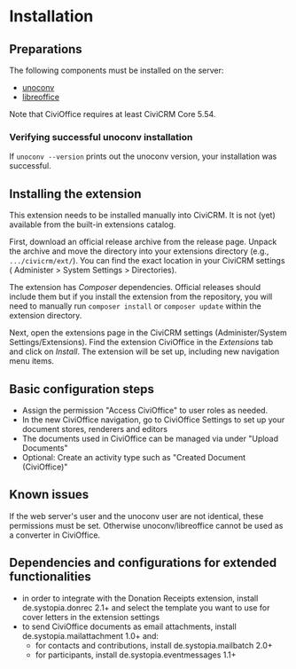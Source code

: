 # Installation

## Preparations

The following components must be installed on the server:

- [unoconv](https://github.com/unoconv/)
- [libreoffice](https://www.libreoffice.org/)

Note that CiviOffice requires at least CiviCRM Core 5.54.

### Verifying successful unoconv installation

If `unoconv --version` prints out the unoconv version, your installation was
successful.

## Installing the extension

This extension needs to be installed manually into CiviCRM. It is not (yet)
available from the built-in extensions catalog.

First, download an official release archive from the release page. Unpack the
archive and move the directory into your extensions directory (e.g.,
`.../civicrm/ext/`). You can find the exact location in your CiviCRM settings (
Administer > System Settings > Directories).

The extension has *Composer* dependencies. Official releases should include them
but if you install the extension from the repository, you will need to manually
run `composer install` or `composer update` within the extension directory.

Next, open the extensions page in the CiviCRM settings (Administer/System
Settings/Extensions). Find the extension CiviOffice in the *Extensions* tab and
click on *Install*. The extension will be set up, including new navigation menu
items.

## Basic configuration steps

- Assign the permission "Access CiviOffice" to user roles as needed.
- In the new CiviOffice navigation, go to CiviOffice
  Settings to set up your document
  stores, renderers and editors
- The documents used in CiviOffice can be managed
  via under "Upload Documents"
- Optional: Create an activity type such as "Created Document (CiviOffice)"

## Known issues

If the web server's user and the unoconv user are not identical, these
permissions must be set. Otherwise unoconv/libreoffice cannot be used as a
converter in CiviOffice.

## Dependencies and configurations for extended functionalities

- in order to integrate with the Donation Receipts extension, install
  de.systopia.donrec 2.1+ and select the template you want to use for cover
  letters in the extension settings
- to send CiviOffice documents as email attachments, install
  de.systopia.mailattachment 1.0+ and:
  - for contacts and contributions, install de.systopia.mailbatch 2.0+
  - for participants, install de.systopia.eventmessages 1.1+
